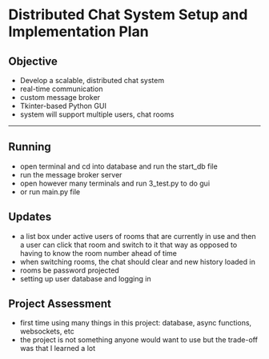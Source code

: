 # Distributed Chat System Setup and Implementation Plan

## Objective
- Develop a scalable, distributed chat system
- real-time communication
- custom message broker
- Tkinter-based Python GUI
- system will support multiple users, chat rooms
---


## Running

- open terminal and cd into database and run the start_db file
- run the message broker server
- open however many terminals and run 3_test.py to do gui
- or run main.py file


## Updates

- a list box under active users of rooms that are currently in use and then a user can click that room and switch to it that way as opposed to having to know the room number ahead of time
- when switching rooms, the chat should clear and new history loaded in
- rooms be password projected
- setting up user database and logging in



## Project Assessment
- first time using many things in this project: database, async functions, websockets, etc
- the project is not something anyone would want to use but the trade-off was that I learned a lot



